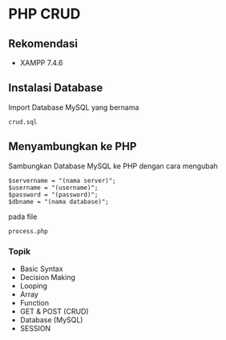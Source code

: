 # PHP CRUD

## Rekomendasi

- XAMPP 7.4.6

## Instalasi Database

Import Database MySQL yang bernama

```
crud.sql
```

## Menyambungkan ke PHP

Sambungkan Database MySQL ke PHP dengan cara mengubah

```
$servername = "(nama server)";
$username = "(username)";
$password = "(password)";
$dbname = "(nama database)";
```
pada file 
```
process.php
```
### Topik
- Basic Syntax
- Decision Making
- Looping
- Array
- Function
- GET & POST (CRUD)
- Database (MySQL)
- SESSION